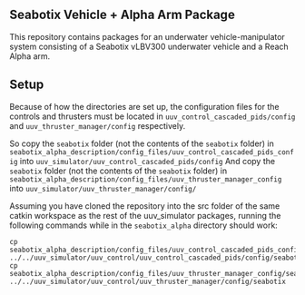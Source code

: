 Seabotix Vehicle + Alpha Arm Package
---

This repository contains packages for an underwater vehicle-manipulator system 
consisting of a Seabotix vLBV300 underwater vehicle and a Reach Alpha arm.


Setup
---
Because of how the directories are set up, the configuration files for the controls and thrusters must be located in
`uuv_control_cascaded_pids/config` and `uuv_thruster_manager/config` respectively.

So copy the `seabotix` folder (not the contents of the `seabotix` folder) in `seabotix_alpha_description/config_files/uuv_control_cascaded_pids_config` into `uuv_simulator/uuv_control_cascaded_pids/config`
And copy the `seabotix` folder (not the contents of the `seabotix` folder) in `seabotix_alpha_description/config_files/uuv_thruster_manager_config` into `uuv_simulator/uuv_thruster_manager/config/`

Assuming you have cloned the repository into the src folder of the same catkin workspace as the rest of the uuv_simulator packages,
running the following commands while in the `seabotix_alpha` directory should work:
```
cp seabotix_alpha_description/config_files/uuv_control_cascaded_pids_config/seabotix ../../uuv_simulator/uuv_control/uuv_control_cascaded_pids/config/seabotix
cp seabotix_alpha_description/config_files/uuv_thruster_manager_config/seabotix ../../uuv_simulator/uuv_control/uuv_thruster_manager/config/seabotix
```